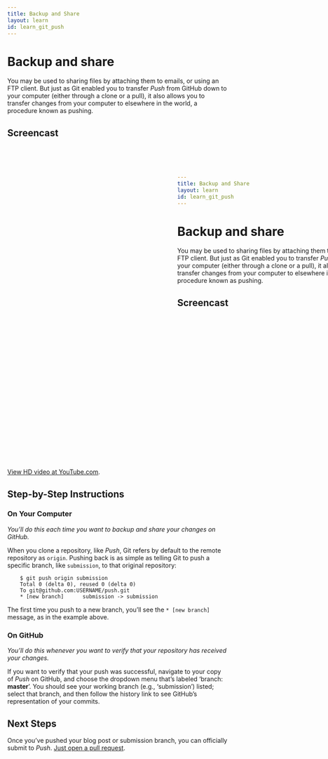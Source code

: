 ```yaml
---
title: Backup and Share
layout: learn
id: learn_git_push
---
```


# Backup and share

You may be used to sharing files by attaching them to emails, or using an FTP client. But just as
Git enabled you to transfer *Push* from GitHub down to your computer (either through a clone or a
pull), it also allows you to transfer changes from your computer to elsewhere in the world, a
procedure known as pushing.

## Screencast

<div class="video-container">
  <iframe width="1280" height="720" src="?rel=0" frameborder="0" allowfullscreen="allowfullscreen"> </iframe>
</div>

[View HD video at YouTube.com](http://www.youtube.com/watch_popup?v=AAAAAAAAAAAAA&hd=1).

## Step-by-Step Instructions

### On Your Computer
*You’ll do this each time you want to backup and share your changes on GitHub.*

When you clone a repository, like *Push*, Git refers by default to the remote repository as
`origin`. Pushing back is as simple as telling Git to push a specific branch, like
`submission`, to that original repository:

        $ git push origin submission
        Total 0 (delta 0), reused 0 (delta 0)
        To git@github.com:USERNAME/push.git
        * [new branch]      submission -> submission

The first time you push to a new branch, you’ll see the `* [new branch]` message, as in the example
above.

### On GitHub
*You’ll do this whenever you want to verify that your repository has received your changes.*

If you want to verify that your push was successful, navigate to your copy of *Push* on GitHub, and choose the dropdown menu that’s labeled ‘branch: **master**’. You should see your working branch
(e.g., ‘submission’) listed; select that branch, and then follow the history link to see GitHub’s representation of your commits.

## Next Steps

Once you’ve pushed your blog post or submission branch, you can officially submit to *Push*.
[Just open a pull request](/learn/pull-requests.html).
